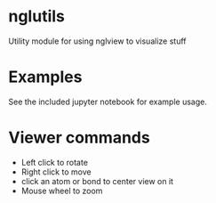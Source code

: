 # nglutils
Utility module for using nglview to visualize stuff

# Examples
See the included jupyter notebook for example usage.

# Viewer commands
 * Left click to rotate
 * Right click to move
 * click an atom or bond to center view on it
 * Mouse wheel to zoom
